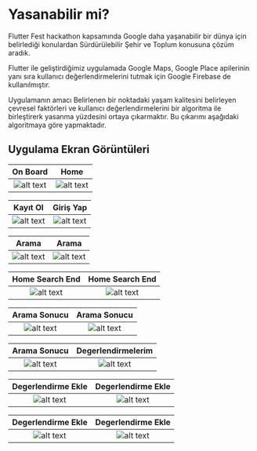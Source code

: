 # Yasanabilir mi?
Flutter Fest hackathon kapsamında Google daha yaşanabilir bir dünya için belirlediği konulardan Sürdürülebilir Şehir ve Toplum konusuna çözüm aradık.

Flutter ile geliştirdiğimiz uygulamada Google Maps, Google Place apilerinin yanı sıra kullanıcı değerlendirmelerini tutmak için Google Firebase de kullanılmıştır.

Uygulamanın amacı Belirlenen bir noktadaki yaşam kalitesini belirleyen çevresel faktörleri ve kullanıcı değerlendirmelerini bir algoritma ile birleştirerk yasanma yüzdesini ortaya çıkarmaktır. Bu çıkarımı aşağıdaki algoritmaya göre yapmaktadır.





## Uygulama Ekran Görüntüleri

On Board            |  Home
:-------------------------:|:-------------------------:
![alt text](/screenshot/auth.jpeg "On Board") | ![alt text](/screenshot/home.jpeg "Home")

Kayıt Ol             |  Giriş Yap
:-------------------------:|:-------------------------:
![alt text](/screenshot/kayit.jpeg "Kayıt Ol") | ![alt text](/screenshot/giris.jpeg "Giriş Yap")

Arama                      | Arama
:-------------------------:|:-------------------------:
![alt text](/screenshot/home_search.jpeg "Arama ") | ![alt text](/screenshot/home_search1.jpeg "Arama")

Home Search End                  |  Home Search End  
:-------------------------:|:-------------------------:
![alt text](/screenshot/home_search_end.jpeg "Arama Sonucu") | ![alt text](/screenshot/home_search_end1.jpeg "Arama Sonucu")

Arama Sonucu               |  Arama Sonucu   
:-------------------------:|:-------------------------:
![alt text](/screenshot/home_search_end2.jpeg "Arama Sonucu") | ![alt text](/screenshot/home_search_end3.jpeg "Arama Sonucu")

Arama Sonucu                |  Degerlendirmelerim 
:-------------------------:|:-------------------------:
![alt text](/screenshot/home_search_end4.jpeg "Arama Sonucu") | ![alt text](/screenshot/degerlendirmelerim.jpeg "Degerlendirmelerim ")

Degerlendirme Ekle          |  Degerlendirme Ekle
:-------------------------:|:-------------------------:
![alt text](/screenshot/degerlendirme_ekle.jpeg "Degerlendirme Ekle") | ![alt text](/screenshot/degerlendirme_ekle1.jpeg "Degerlendirme Ekle")

Degerlendirme Ekle          |  Degerlendirme Ekle
:-------------------------:|:-------------------------:
![alt text](/screenshot/degerlendirme_ekle2.jpeg "Degerlendirme Ekle") | ![alt text](/screenshot/degerlendirme_ekle3.jpeg "Degerlendirme Ekle")


